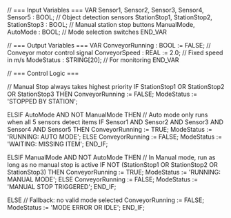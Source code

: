 // === Input Variables ===
VAR
    Sensor1, Sensor2, Sensor3, Sensor4, Sensor5 : BOOL; // Object detection sensors
    StationStop1, StationStop2, StationStop3   : BOOL; // Manual station stop buttons
    ManualMode, AutoMode                       : BOOL; // Mode selection switches
END_VAR

// === Output Variables ===
VAR
    ConveyorRunning : BOOL := FALSE; // Conveyor motor control signal
    ConveyorSpeed   : REAL := 2.0;   // Fixed speed in m/s
    ModeStatus      : STRING[20];    // For monitoring
END_VAR

// === Control Logic ===

// Manual Stop always takes highest priority
IF StationStop1 OR StationStop2 OR StationStop3 THEN
    ConveyorRunning := FALSE;
    ModeStatus := 'STOPPED BY STATION';

ELSIF AutoMode AND NOT ManualMode THEN
    // Auto mode only runs when all 5 sensors detect items
    IF Sensor1 AND Sensor2 AND Sensor3 AND Sensor4 AND Sensor5 THEN
        ConveyorRunning := TRUE;
        ModeStatus := 'RUNNING: AUTO MODE';
    ELSE
        ConveyorRunning := FALSE;
        ModeStatus := 'WAITING: MISSING ITEM';
    END_IF;

ELSIF ManualMode AND NOT AutoMode THEN
    // In Manual mode, run as long as no manual stop is active
    IF NOT (StationStop1 OR StationStop2 OR StationStop3) THEN
        ConveyorRunning := TRUE;
        ModeStatus := 'RUNNING: MANUAL MODE';
    ELSE
        ConveyorRunning := FALSE;
        ModeStatus := 'MANUAL STOP TRIGGERED';
    END_IF;

ELSE
    // Fallback: no valid mode selected
    ConveyorRunning := FALSE;
    ModeStatus := 'MODE ERROR OR IDLE';
END_IF;
